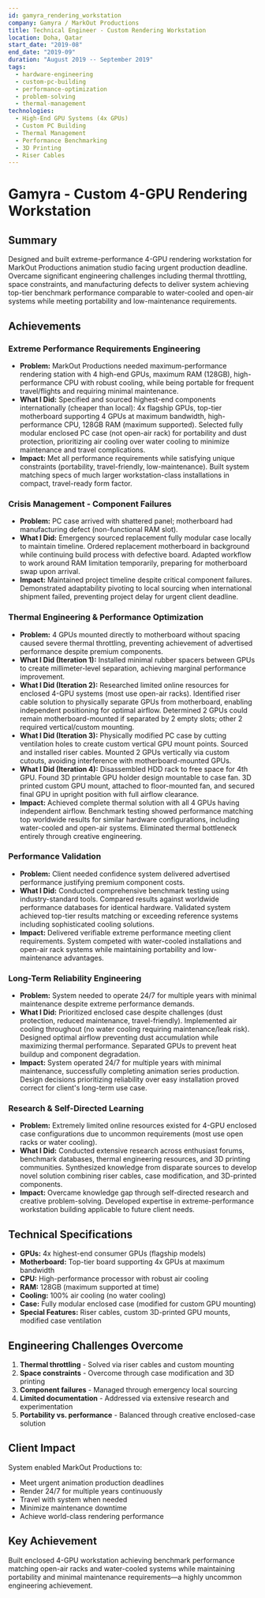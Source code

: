 ```yaml
---
id: gamyra_rendering_workstation
company: Gamyra / MarkOut Productions
title: Technical Engineer - Custom Rendering Workstation
location: Doha, Qatar
start_date: "2019-08"
end_date: "2019-09"
duration: "August 2019 -- September 2019"
tags:
  - hardware-engineering
  - custom-pc-building
  - performance-optimization
  - problem-solving
  - thermal-management
technologies:
  - High-End GPU Systems (4x GPUs)
  - Custom PC Building
  - Thermal Management
  - Performance Benchmarking
  - 3D Printing
  - Riser Cables
---
```


# Gamyra - Custom 4-GPU Rendering Workstation

## Summary
Designed and built extreme-performance 4-GPU rendering workstation for MarkOut Productions animation studio facing urgent production deadline. Overcame significant engineering challenges including thermal throttling, space constraints, and manufacturing defects to deliver system achieving top-tier benchmark performance comparable to water-cooled and open-air systems while meeting portability and low-maintenance requirements.

## Achievements

### Extreme Performance Requirements Engineering
- **Problem:** MarkOut Productions needed maximum-performance rendering station with 4 high-end GPUs, maximum RAM (128GB), high-performance CPU with robust cooling, while being portable for frequent travel/flights and requiring minimal maintenance.
- **What I Did:** Specified and sourced highest-end components internationally (cheaper than local): 4x flagship GPUs, top-tier motherboard supporting 4 GPUs at maximum bandwidth, high-performance CPU, 128GB RAM (maximum supported). Selected fully modular enclosed PC case (not open-air rack) for portability and dust protection, prioritizing air cooling over water cooling to minimize maintenance and travel complications.
- **Impact:** Met all performance requirements while satisfying unique constraints (portability, travel-friendly, low-maintenance). Built system matching specs of much larger workstation-class installations in compact, travel-ready form factor.

### Crisis Management - Component Failures
- **Problem:** PC case arrived with shattered panel; motherboard had manufacturing defect (non-functional RAM slot).
- **What I Did:** Emergency sourced replacement fully modular case locally to maintain timeline. Ordered replacement motherboard in background while continuing build process with defective board. Adapted workflow to work around RAM limitation temporarily, preparing for motherboard swap upon arrival.
- **Impact:** Maintained project timeline despite critical component failures. Demonstrated adaptability pivoting to local sourcing when international shipment failed, preventing project delay for urgent client deadline.

### Thermal Engineering & Performance Optimization
- **Problem:** 4 GPUs mounted directly to motherboard without spacing caused severe thermal throttling, preventing achievement of advertised performance despite premium components.
- **What I Did (Iteration 1):** Installed minimal rubber spacers between GPUs to create millimeter-level separation, achieving marginal performance improvement.
- **What I Did (Iteration 2):** Researched limited online resources for enclosed 4-GPU systems (most use open-air racks). Identified riser cable solution to physically separate GPUs from motherboard, enabling independent positioning for optimal airflow. Determined 2 GPUs could remain motherboard-mounted if separated by 2 empty slots; other 2 required vertical/custom mounting.
- **What I Did (Iteration 3):** Physically modified PC case by cutting ventilation holes to create custom vertical GPU mount points. Sourced and installed riser cables. Mounted 2 GPUs vertically via custom cutouts, avoiding interference with motherboard-mounted GPUs.
- **What I Did (Iteration 4):** Disassembled HDD rack to free space for 4th GPU. Found 3D printable GPU holder design mountable to case fan. 3D printed custom GPU mount, attached to floor-mounted fan, and secured final GPU in upright position with full airflow clearance.
- **Impact:** Achieved complete thermal solution with all 4 GPUs having independent airflow. Benchmark testing showed performance matching top worldwide results for similar hardware configurations, including water-cooled and open-air systems. Eliminated thermal bottleneck entirely through creative engineering.

### Performance Validation
- **Problem:** Client needed confidence system delivered advertised performance justifying premium component costs.
- **What I Did:** Conducted comprehensive benchmark testing using industry-standard tools. Compared results against worldwide performance databases for identical hardware. Validated system achieved top-tier results matching or exceeding reference systems including sophisticated cooling solutions.
- **Impact:** Delivered verifiable extreme performance meeting client requirements. System competed with water-cooled installations and open-air rack systems while maintaining portability and low-maintenance advantages.

### Long-Term Reliability Engineering
- **Problem:** System needed to operate 24/7 for multiple years with minimal maintenance despite extreme performance demands.
- **What I Did:** Prioritized enclosed case despite challenges (dust protection, reduced maintenance, travel-friendly). Implemented air cooling throughout (no water cooling requiring maintenance/leak risk). Designed optimal airflow preventing dust accumulation while maximizing thermal performance. Separated GPUs to prevent heat buildup and component degradation.
- **Impact:** System operated 24/7 for multiple years with minimal maintenance, successfully completing animation series production. Design decisions prioritizing reliability over easy installation proved correct for client's long-term use case.

### Research & Self-Directed Learning
- **Problem:** Extremely limited online resources existed for 4-GPU enclosed case configurations due to uncommon requirements (most use open racks or water cooling).
- **What I Did:** Conducted extensive research across enthusiast forums, benchmark databases, thermal engineering resources, and 3D printing communities. Synthesized knowledge from disparate sources to develop novel solution combining riser cables, case modification, and 3D-printed components.
- **Impact:** Overcame knowledge gap through self-directed research and creative problem-solving. Developed expertise in extreme-performance workstation building applicable to future client needs.

## Technical Specifications
- **GPUs:** 4x highest-end consumer GPUs (flagship models)
- **Motherboard:** Top-tier board supporting 4x GPUs at maximum bandwidth
- **CPU:** High-performance processor with robust air cooling
- **RAM:** 128GB (maximum supported at time)
- **Cooling:** 100% air cooling (no water cooling)
- **Case:** Fully modular enclosed case (modified for custom GPU mounting)
- **Special Features:** Riser cables, custom 3D-printed GPU mounts, modified case ventilation

## Engineering Challenges Overcome
1. **Thermal throttling** - Solved via riser cables and custom mounting
2. **Space constraints** - Overcome through case modification and 3D printing
3. **Component failures** - Managed through emergency local sourcing
4. **Limited documentation** - Addressed via extensive research and experimentation
5. **Portability vs. performance** - Balanced through creative enclosed-case solution

## Client Impact
System enabled MarkOut Productions to:
- Meet urgent animation production deadlines
- Render 24/7 for multiple years continuously
- Travel with system when needed
- Minimize maintenance downtime
- Achieve world-class rendering performance

## Key Achievement
Built enclosed 4-GPU workstation achieving benchmark performance matching open-air racks and water-cooled systems while maintaining portability and minimal maintenance requirements—a highly uncommon engineering achievement.
